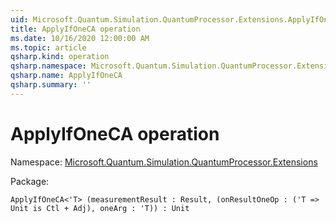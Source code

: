```yaml
---
uid: Microsoft.Quantum.Simulation.QuantumProcessor.Extensions.ApplyIfOneCA
title: ApplyIfOneCA operation
ms.date: 10/16/2020 12:00:00 AM
ms.topic: article
qsharp.kind: operation
qsharp.namespace: Microsoft.Quantum.Simulation.QuantumProcessor.Extensions
qsharp.name: ApplyIfOneCA
qsharp.summary: ''
---
```


# ApplyIfOneCA operation

Namespace: [Microsoft.Quantum.Simulation.QuantumProcessor.Extensions](xref:Microsoft.Quantum.Simulation.QuantumProcessor.Extensions)

Package: [](https://nuget.org/packages/)




```Q#
ApplyIfOneCA<'T> (measurementResult : Result, (onResultOneOp : ('T => Unit is Ctl + Adj), oneArg : 'T)) : Unit
```
